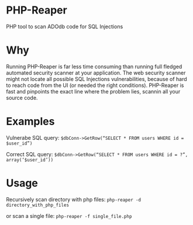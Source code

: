 PHP-Reaper
==========
PHP tool to scan ADOdb code for SQL Injections

Why
===
Running PHP-Reaper is far less time consuming than running full fledged automated security scanner at your application. The web security scanner might not locate all possible SQL Injections vulnerabilities, because of hard to reach code from the UI (or needed the right conditions). PHP-Reaper is fast and pinpoints the exact line where the problem lies, scannin all your source code.

Examples
========
Vulnerabe SQL query:
`$dbConn->GetRow(“SELECT * FROM users WHERE id = $user_id”)`

Correct SQL query:
`$dbConn->GetRow(“SELECT * FROM users WHERE id = ?”, array(‘$user_id’))`

Usage
=====
Recursively scan directory with php files:
`php-reaper -d directory_with_php_files`

or scan a single file:
`php-reaper -f single_file.php`
